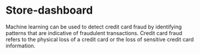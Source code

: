 # Store-dashboard
Machine learning can be used to detect credit card fraud by identifying patterns that are indicative of fraudulent transactions. Credit card fraud refers to the physical loss of a credit card or the loss of sensitive credit card information.
